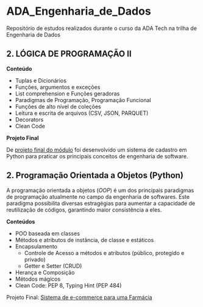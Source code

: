 # ADA_Engenharia_de_Dados

Repositório de estudos realizados durante o curso da ADA Tech na trilha de Engenharia de Dados


## 2. LÓGICA DE PROGRAMAÇÃO II

**Conteúdo**

* Tuplas e Dicionários
* Funções, argumentos e exceções
* List comprehension e Funções geradoras
* Paradigmas de Programação, Programação Funcional
* Funções de alto nível de coleções
* Leitura e escrita de arquivos (CSV, JSON, PARQUET)
* Decorators
* Clean Code

**Projeto Final**

De [projeto final do módulo](https://github.com/mbaliu-treino/ADA_Engenheria_de_Dados/blob/main/Logica_de_Programacao_II/Projeto_Final-Sistema_Registros.ipynb.ipynb) foi desenvolvido um sistema de cadastro em Python para praticar os principais conceitos de engenharia de software.


## 2. Programação Orientada a Objetos (Python)

A programação orientada a objetos (*OOP*) é um dos principais paradigmas de programação atualmente no campo da engenharia de softwares. 
Este paradigma possibilita diversas estragégias para aumentar a capacidade de reutilização de códigos, garantindo maior consistência a eles.

**Conteúdos**

* POO baseada em classes
* Métodos e atributos de instância, de classe e estáticos
* Encapsulamento
    * Controle de Acesso a métodos e atributos (público, protegido e privado)
    * Getter e Setter (CRUD)
* Herança e Composição
* Métodos mágicos
* Clean Code: PEP 8, Typing Hint (PEP 484)

Projeto Final: [Sistema de e-commerce para uma Farmácia](./Programacao_Orientada_a_Objetos/Projeto_Final/README.md)